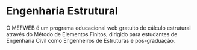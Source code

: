 # Engenharia Estrutural 
O MEFWEB é um programa educacional web gratuito de cálculo estrutural através do Método de Elementos Finitos, dirigido para estudantes de Engenharia Civil como Engenheiros de Estruturas e pós-graduação.


